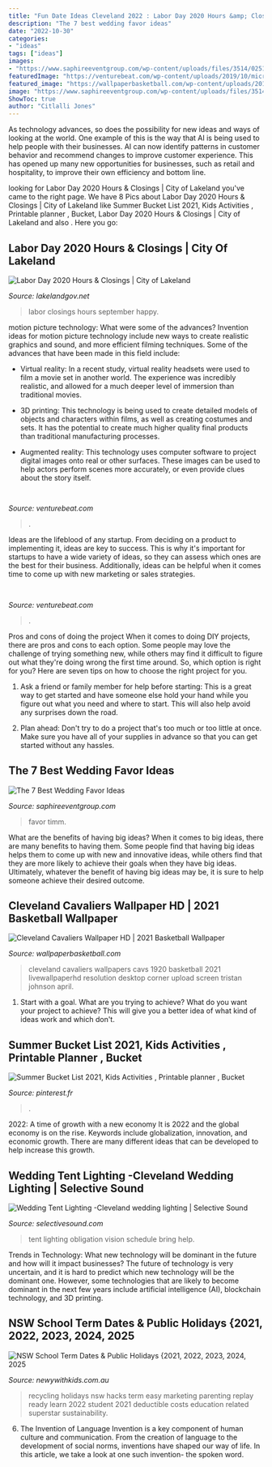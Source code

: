 ```yaml
---
title: "Fun Date Ideas Cleveland 2022 : Labor Day 2020 Hours &amp; Closings"
description: "The 7 best wedding favor ideas"
date: "2022-10-30"
categories:
- "ideas"
tags: ["ideas"]
images:
- "https://www.saphireeventgroup.com/wp-content/uploads/files/3514/0251/2298/7_best_wedding_favor_ideas_5.jpg"
featuredImage: "https://venturebeat.com/wp-content/uploads/2019/10/microsoft-surface-duo-2.jpg?w=800"
featured_image: "https://wallpaperbasketball.com/wp-content/uploads/2018/04/Cleveland-Cavaliers-Wallpaper-HD.jpg"
image: "https://www.saphireeventgroup.com/wp-content/uploads/files/3514/0251/2298/7_best_wedding_favor_ideas_5.jpg"
ShowToc: true
author: "Citlalli Jones"
---
```



As technology advances, so does the possibility for new ideas and ways of looking at the world. One example of this is the way that AI is being used to help people with their businesses. AI can now identify patterns in customer behavior and recommend changes to improve customer experience. This has opened up many new opportunities for businesses, such as retail and hospitality, to improve their own efficiency and bottom line.

	

		
looking for Labor Day 2020 Hours &amp; Closings | City of Lakeland you've came to the right page. We have 8 Pics about Labor Day 2020 Hours &amp; Closings | City of Lakeland like Summer Bucket List 2021, Kids Activities , Printable planner , Bucket, Labor Day 2020 Hours &amp; Closings | City of Lakeland and also . Here you go:
		
    
## Labor Day 2020 Hours &amp; Closings | City Of Lakeland

<img loading=lazy src="https://www.lakelandgov.net/media/12176/labor-day-2020.png" onerror="this.onerror=null;this.src='https://tse4.mm.bing.net/th?id=OIP.x3UH8pgJ65a47r4PR5J9oQHaD4&amp;pid=15.1';" alt="Labor Day 2020 Hours &amp; Closings | City of Lakeland">

_Source: lakelandgov.net_

>labor closings hours september happy. 

	

motion picture technology: What were some of the advances?
Invention ideas for motion picture technology include new ways to create realistic graphics and sound, and more efficient filming techniques. Some of the advances that have been made in this field include: 
- Virtual reality: In a recent study, virtual reality headsets were used to film a movie set in another world. The experience was incredibly realistic, and allowed for a much deeper level of immersion than traditional movies. 

- 3D printing: This technology is being used to create detailed models of objects and characters within films, as well as creating costumes and sets. It has the potential to create much higher quality final products than traditional manufacturing processes. 

- Augmented reality: This technology uses computer software to project digital images onto real or other surfaces. These images can be used to help actors perform scenes more accurately, or even provide clues about the story itself.

    
## 

<img loading=lazy src="https://venturebeat.com/wp-content/uploads/2019/10/microsoft-surface-duo-2.jpg?w=800" onerror="this.onerror=null;this.src='https://tse4.mm.bing.net/th?id=OIP.3vWBQOzt8zm9b3N63QU71QHaEK&amp;pid=15.1';" alt="">

_Source: venturebeat.com_

>. 

	

Ideas are the lifeblood of any startup. From deciding on a product to implementing it, ideas are key to success. This is why it's important for startups to have a wide variety of ideas, so they can assess which ones are the best for their business. Additionally, ideas can be helpful when it comes time to come up with new marketing or sales strategies.

    
## 

<img loading=lazy src="https://venturebeat.com/wp-content/uploads/2019/11/vivoexynos-e1573227653262.jpg" onerror="this.onerror=null;this.src='https://tse4.mm.bing.net/th?id=OIP.oTbiObz3bFvUIhbHnSiY5wHaEK&amp;pid=15.1';" alt="">

_Source: venturebeat.com_

>. 

	

Pros and cons of doing the project
When it comes to doing DIY projects, there are pros and cons to each option. Some people may love the challenge of trying something new, while others may find it difficult to figure out what they're doing wrong the first time around.  So, which option is right for you? Here are seven tips on how to choose the right project for you.
1) Ask a friend or family member for help before starting: This is a great way to get started and have someone else hold your hand while you figure out what you need and where to start. This will also help avoid any surprises down the road.

2) Plan ahead: Don't try to do a project that's too much or too little at once. Make sure you have all of your supplies in advance so that you can get started without any hassles.

    
## The 7 Best Wedding Favor Ideas

<img loading=lazy src="https://www.saphireeventgroup.com/wp-content/uploads/files/3514/0251/2298/7_best_wedding_favor_ideas_5.jpg" onerror="this.onerror=null;this.src='https://tse1.mm.bing.net/th?id=OIP.7s0q5Vu-5LBrK3FzxBuydQHaJ2&amp;pid=15.1';" alt="The 7 Best Wedding Favor Ideas">

_Source: saphireeventgroup.com_

>favor timm. 

	

What are the benefits of having big ideas?
When it comes to big ideas, there are many benefits to having them. Some people find that having big ideas helps them to come up with new and innovative ideas, while others find that they are more likely to achieve their goals when they have big ideas. Ultimately, whatever the benefit of having big ideas may be, it is sure to help someone achieve their desired outcome.

    
## Cleveland Cavaliers Wallpaper HD | 2021 Basketball Wallpaper

<img loading=lazy src="https://wallpaperbasketball.com/wp-content/uploads/2018/04/Cleveland-Cavaliers-Wallpaper-HD.jpg" onerror="this.onerror=null;this.src='https://tse4.mm.bing.net/th?id=OIP.7Qmhm0qFbQ8psknUz1D88gHaEK&amp;pid=15.1';" alt="Cleveland Cavaliers Wallpaper HD | 2021 Basketball Wallpaper">

_Source: wallpaperbasketball.com_

>cleveland cavaliers wallpapers cavs 1920 basketball 2021 livewallpaperhd resolution desktop corner upload screen tristan johnson april. 

	

1. Start with a goal. What are you trying to achieve? What do you want your project to achieve? This will give you a better idea of what kind of ideas work and which don't. 

    
## Summer Bucket List 2021, Kids Activities , Printable Planner , Bucket

<img loading=lazy src="https://i.pinimg.com/736x/c8/4e/95/c84e955b6c6f3e0557488a9a1d8c8adf.jpg" onerror="this.onerror=null;this.src='https://tse1.mm.bing.net/th?id=OIP.Dt67o4xUmztJvLV8sQ7M3AHaKY&amp;pid=15.1';" alt="Summer Bucket List 2021, Kids Activities , Printable planner , Bucket">

_Source: pinterest.fr_

>. 

	

2022: A time of growth with a new economy
It is 2022 and the global economy is on the rise. Keywords include globalization, innovation, and economic growth. There are many different ideas that can be developed to help increase this growth.

    
## Wedding Tent Lighting -Cleveland Wedding Lighting | Selective Sound

<img loading=lazy src="https://selectivesound.com/wp-content/uploads/resize_homepage2-900x552.jpg" onerror="this.onerror=null;this.src='https://tse2.mm.bing.net/th?id=OIP.ctC7ezXGru36T43IvF6j_AHaEi&amp;pid=15.1';" alt="Wedding Tent Lighting -Cleveland wedding lighting | Selective Sound">

_Source: selectivesound.com_

>tent lighting obligation vision schedule bring help. 

	

Trends in Technology: What new technology will be dominant in the future and how will it impact businesses?
The future of technology is very uncertain, and it is hard to predict which new technology will be the dominant one. However, some technologies that are likely to become dominant in the next few years include artificial intelligence (AI), blockchain technology, and 3D printing.

    
## NSW School Term Dates &amp; Public Holidays {2021, 2022, 2023, 2024, 2025

<img loading=lazy src="https://newywithkids.com.au/wp-content/uploads/2019/07/Back-to-School.jpg" onerror="this.onerror=null;this.src='https://tse1.mm.bing.net/th?id=OIP.8wN1kVqLQQBjgyJxkVmGDQHaE8&amp;pid=15.1';" alt="NSW School Term Dates &amp; Public Holidays {2021, 2022, 2023, 2024, 2025">

_Source: newywithkids.com.au_

>recycling holidays nsw hacks term easy marketing parenting replay ready learn 2022 student 2021 deductible costs education related superstar sustainability. 

	

6. The Invention of Language
Invention is a key component of human culture and communication. From the creation of language to the development of social norms, inventions have shaped our way of life. In this article, we take a look at one such invention- the spoken word.

